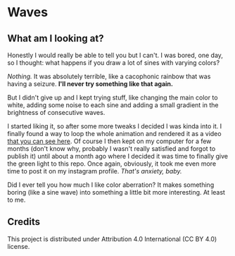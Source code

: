 # Waves

## What am I looking at?

Honestly I would really be able to tell you but I can't. I was bored, one day, so I thought: what happens if you draw a lot of sines with varying colors?

*Nothing.* It was absolutely terrible, like a cacophonic rainbow that was having a seizure. **I'll never try something like that again.**

But I didn't give up and I kept trying stuff, like changing the main color to white, adding some noise to each sine and adding a small gradient in the brightness of consecutive waves.

I started liking it, so after some more tweaks I decided I was kinda into it. I finally found a way to loop the whole animation and rendered it as a video [that you can see here](https://www.instagram.com/lorossi97/). Of course I then kept on my computer for a few months (don't know why, probably I wasn't really satisfied and forgot to publish it) until about a month ago where I decided it was time to finally give the green light to this repo. Once again, obviously, it took me even more time to post it on my instagram profile. *That's anxiety, baby.*

Did I ever tell you how much I like color aberration? It makes something boring (like a sine wave) into something a little bit more interesting. At least to me.

## Credits

This project is distributed under Attribution 4.0 International (CC BY 4.0) license.
